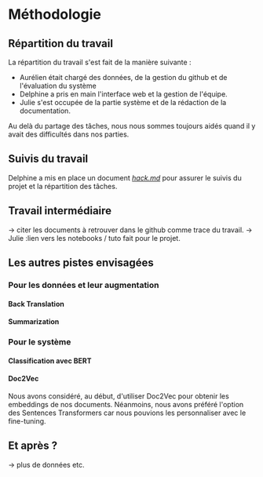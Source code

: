 # Méthodologie 

## Répartition du travail 

La répartition du travail s'est fait de la manière suivante : 
- Aurélien était chargé des données, de la gestion du github et de l'évaluation du système 
- Delphine a pris en main l'interface web et la gestion de l'équipe.
- Julie s'est occupée de la partie système et de la rédaction de la documentation. 

Au delà du partage des tâches, nous nous sommes toujours aidés quand il y avait des difficultés dans nos parties. 

## Suivis du travail 

Delphine a mis en place un document [*hack.md*](https://hackmd.io/13aKsikiTVmVB0Kd4qSuYw?both) pour assurer le suivis du projet et la répartition des tâches. 

## Travail intermédiaire

-> citer les documents à retrouver dans le github comme trace du travail. 
-> Julie :lien vers les notebooks / tuto fait pour le projet. 

## Les autres pistes envisagées 

### Pour les données et leur augmentation

#### Back Translation

#### Summarization

### Pour le système

#### Classification avec BERT

#### Doc2Vec

Nous avons considéré, au début, d'utiliser Doc2Vec pour obtenir les embeddings de nos documents. Néanmoins, nous avons préféré l'option des Sentences Transformers car nous pouvions les personnaliser avec le fine-tuning. 

## Et après ? 

-> plus de données etc. 
